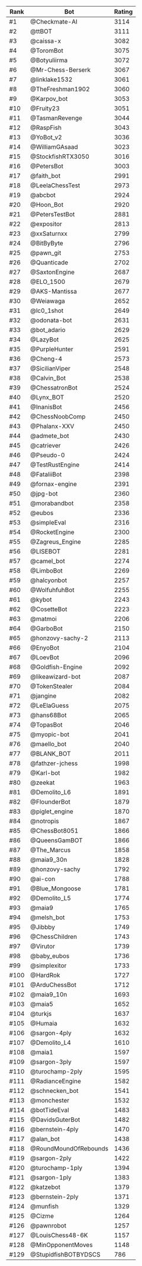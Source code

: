 Rank|Bot|Rating
---|---|---
#1|@Checkmate-AI|3114
#2|@ttBOT|3111
#3|@caissa-x|3082
#4|@ToromBot|3075
#5|@Botyuliirma|3072
#6|@Mr-Chess-Berserk|3067
#7|@linklake1532|3061
#8|@TheFreshman1902|3060
#9|@Karpov_bot|3053
#10|@Fruity23|3051
#11|@TasmanRevenge|3044
#12|@RaspFish|3043
#13|@YoBot_v2|3036
#14|@WilliamGAsaad|3023
#15|@StockfishRTX3050|3016
#16|@PetersBot|3003
#17|@faith_bot|2991
#18|@LeelaChessTest|2973
#19|@abcbot|2924
#20|@Hoon_Bot|2920
#21|@PetersTestBot|2881
#22|@expositor|2813
#23|@xxSaturnxx|2799
#24|@BitByByte|2796
#25|@pawn_git|2753
#26|@Quanticade|2702
#27|@SaxtonEngine|2687
#28|@ELO_1500|2679
#29|@AKS-Mantissa|2677
#30|@Weiawaga|2652
#31|@lc0_1shot|2649
#32|@odonata-bot|2631
#33|@bot_adario|2629
#34|@LazyBot|2625
#35|@PurpleHunter|2591
#36|@Cheng-4|2573
#37|@SicilianViper|2548
#38|@Calvin_Bot|2538
#39|@ChessatronBot|2524
#40|@Lynx_BOT|2520
#41|@InanisBot|2456
#42|@ChessNoobComp|2450
#43|@Phalanx-XXV|2450
#44|@admete_bot|2430
#45|@catriever|2426
#46|@Pseudo-0|2424
#47|@TestRustEngine|2414
#48|@FataliiBot|2398
#49|@fornax-engine|2391
#50|@jpg-bot|2360
#51|@morabandbot|2358
#52|@eubos|2336
#53|@simpleEval|2316
#54|@RocketEngine|2300
#55|@Zagreus_Engine|2285
#56|@LISEBOT|2281
#57|@camel_bot|2274
#58|@LimboBot|2269
#59|@halcyonbot|2257
#60|@WolfuhfuhBot|2255
#61|@kybot|2243
#62|@CosetteBot|2223
#63|@matmoi|2206
#64|@GarboBot|2150
#65|@honzovy-sachy-2|2113
#66|@EnyoBot|2104
#67|@LoevBot|2096
#68|@Goldfish-Engine|2092
#69|@likeawizard-bot|2087
#70|@TokenStealer|2084
#71|@jangine|2082
#72|@LeElaGuess|2075
#73|@hans68Bot|2065
#74|@TopasBot|2046
#75|@myopic-bot|2041
#76|@maello_bot|2040
#77|@BLANK_BOT|2011
#78|@fathzer-jchess|1998
#79|@Karl-bot|1982
#80|@zeekat|1963
#81|@Demolito_L6|1891
#82|@FlounderBot|1879
#83|@piglet_engine|1870
#84|@notropis|1867
#85|@ChessBot8051|1866
#86|@QueensGamBOT|1866
#87|@The_Marcus|1858
#88|@maia9_30n|1828
#89|@honzovy-sachy|1792
#90|@ai-con|1788
#91|@Blue_Mongoose|1781
#92|@Demolito_L5|1774
#93|@maia9|1765
#94|@melsh_bot|1753
#95|@Jibbby|1749
#96|@ChessChildren|1743
#97|@Virutor|1739
#98|@baby_eubos|1736
#99|@simplexitor|1733
#100|@HardRok|1727
#101|@ArduChessBot|1712
#102|@maia9_10n|1693
#103|@maia5|1652
#104|@turkjs|1637
#105|@Humaia|1632
#106|@sargon-4ply|1632
#107|@Demolito_L4|1610
#108|@maia1|1597
#109|@sargon-3ply|1597
#110|@turochamp-2ply|1595
#111|@RadianceEngine|1582
#112|@schnecken_bot|1541
#113|@monchester|1532
#114|@botTideEval|1483
#115|@DavidsGuterBot|1482
#116|@bernstein-4ply|1470
#117|@alan_bot|1438
#118|@RoundMoundOfRebounds|1436
#119|@sargon-2ply|1422
#120|@turochamp-1ply|1394
#121|@sargon-1ply|1383
#122|@katzebot|1379
#123|@bernstein-2ply|1371
#124|@munfish|1329
#125|@Cizme|1264
#126|@pawnrobot|1257
#127|@LouisChess48-6K|1157
#128|@MinOpponentMoves|1148
#129|@StupidfishBOTBYDSCS|786
